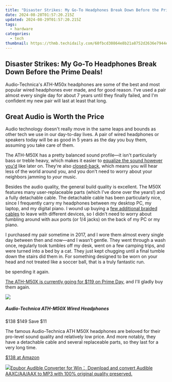 ```yaml
---
title: "Disaster Strikes: My Go-To Headphones Break Down Before the Prime Deals!"
date: 2024-08-28T01:57:20.215Z
updated: 2024-08-29T01:57:20.215Z
tags:
  - hardware
categories:
  - tech
thumbnail: https://thmb.techidaily.com/60fbcd30864e8b21a8752d2636e7944e4f6dffcb372de2311bd231d44717be72.jpg
---
```


## Disaster Strikes: My Go-To Headphones Break Down Before the Prime Deals!

Audio-Technica's ATH-M50x headphones are some of the best and most popular wired headphones ever made, and for good reason. I've used a pair almost every single day for about 7 years until they finally failed, and I'm confident my new pair will last at least that long.

##  Great Audio is Worth the Price

 Audio technology doesn't really move in the same leaps and bounds as other tech we use in our day-to-day lives. A pair of wired headphones or speakers today will be as good in 5 years as the day you buy them, assuming you take care of them.

 The ATH-M50X has a pretty balanced sound profile—it isn't particularly bass or treble heavy, which makes it easier to [equalize the sound however you'd](https://windows11.techidaily.com/savor-ultimate-digital-windows-world/) like later on. They're also [closed-back](https://location-social.techidaily.com/how-to-sharefake-location-on-whatsapp-for-tecno-spark-10-5g-drfone-by-drfone-virtual-android/), which means you will hear less of the world around you, and you don't need to worry about your neighbors jamming to _your_ music.

 Besides the audio quality, the general build quality is excellent. The M50X features many user-replaceable parts (which I've done over the years!) and a fully detachable cable. The detachable cable has been particularly nice, since I frequently carry my headphones between my desktop PC, my laptop, and my digital piano. I wound up buying a [few additional braided cables](https://www.amazon.com/NewFantasia-Replacement-Technica-Headphones-1-2meters/dp/B00N0XP2ES?tag=htgprimedaysite-20) to leave with different devices, so I didn't need to worry about fumbling around with aux ports (or 1/4 jacks) on the back of my PC or my piano.

 I purchased my pair sometime in 2017, and I wore them almost every single day between then and now—and I wasn’t gentle. They went through a wash once, regularly took tumbles off my desk, went on a few camping trips, and were turned into a bed by a cat. They just kept chugging until a final tumble down the stairs did them in. For something designed to be worn on your head and not treated like a soccer ball, that is a truly fantastic run.

 be spending it again.

[The ATH-M50X is currently going for $119 on Prime Day](https://www.amazon.com/Audio-Technica-ATH-M50x-Professional-Monitor-Headphones/dp/B00HVLUR86?tag=htgprimedaysite-20), and I'll gladly buy them again.

![](https://static1.howtogeekimages.com/wordpress/wp-content/uploads/2023/08/41xspbit4nl-_sl500_.jpg) 

#####  Audio-Technica ATH-M50X Wired Headphones

$138 $149 Save $11 

The famous Audio-Technica ATH M50X headphones are beloved for their pro-level sound quality and relatively low price. And more notably, they have a detachable cable and several replaceable parts, so they last for a very long time.

[$138 at Amazon](https://www.amazon.com/Audio-Technica-ATH-M50x-Professional-Monitor-Headphones/dp/B00HVLUR86?tag=htgprimedaysite-20)

<ins class="adsbygoogle"
     style="display:block"
     data-ad-format="autorelaxed"
     data-ad-client="ca-pub-7571918770474297"
     data-ad-slot="1223367746"></ins>



<ins class="adsbygoogle"
     style="display:block"
     data-ad-client="ca-pub-7571918770474297"
     data-ad-slot="8358498916"
     data-ad-format="auto"
     data-full-width-responsive="true"></ins>



<!-- affiliate ads begin -->
<a href="https://secure.2checkout.com/order/checkout.php?PRODS=4708689&QTY=1&AFFILIATE=108875&CART=1"><img src="https://www.epubor.com/images/uppic/audible-converter-interface.png" border="0">Epubor Audible Converter for Win： Download and convert Audible AAXC/AA/AAX to MP3 with 100% original quality preserved.</a>
<!-- affiliate ads end -->